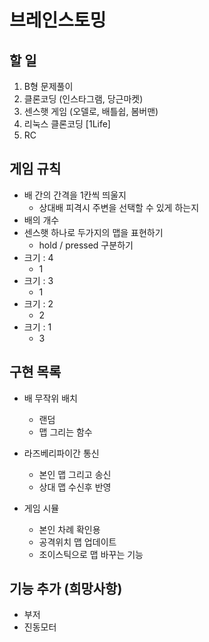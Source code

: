# 브레인스토밍

## 할 일

1. B형 문제풀이
2. 클론코딩 (인스타그램, 당근마켓)
3. 센스햇 게임 (오델로, 배틀쉽, 봄버맨)
4. 리눅스 클론코딩 [1Life]
5. RC

## 게임 규칙

- 배 간의 간격을 1칸씩 띄울지
  - 상대배 피격시 주변을 선택할 수 있게 하는지
- 배의 개수
- 센스햇 하나로 두가지의 맵을 표현하기
  - hold / pressed 구분하기
- 크기 : 4
  - 1
- 크기 : 3
  - 1
- 크기 : 2
  - 2
- 크기 : 1
  - 3

## 구현 목록

- 배 무작위 배치
  - 랜덤
  - 맵 그리는 함수

- 라즈베리파이간 통신
  - 본인 맵 그리고 송신
  - 상대 맵 수신후 반영

- 게임 시뮬
  - 본인 차례 확인용
  - 공격위치 맵 업데이트
  - 조이스틱으로 맵 바꾸는 기능

## 기능 추가 (희망사항)

- 부저
- 진동모터